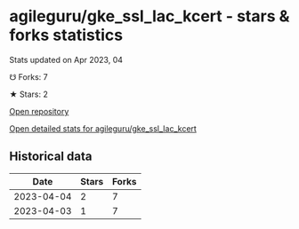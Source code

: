 # agileguru/gke_ssl_Iac_kcert - stars & forks statistics

Stats updated on Apr 2023, 04

☋ Forks: 7

★ Stars: 2

[Open repository](https://github.com/agileguru/gke_ssl_Iac_kcert)

[Open detailed stats for agileguru/gke_ssl_Iac_kcert](https://reviewgithub.com/rep/agileguru/gke_ssl_Iac_kcert)

## Historical data
| Date | Stars | Forks |
|------|-------|-------|
| 2023-04-04 | 2 | 7 | 
| 2023-04-03 | 1 | 7 | 

